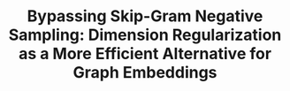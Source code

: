 ---
title: "Bypassing Skip-Gram Negative Sampling: Dimension Regularization as a More Efficient Alternative for Graph Embeddings"
collection: publications
permalink: /publication/sgns
paperurl: 'https://arxiv.org/abs/2405.00172'
citation: "<b>D. Liu</b>, A. Seshadri, T. Eliassi-Rad, J. Ugander. 2024. <i>Bypassing Skip-Gram Negative Sampling: Dimension Regularization as a More Efficient Alternative for Graph Embeddings</i>. KDD'25"
---